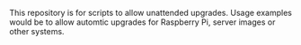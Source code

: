 
This repository is for scripts to allow unattended upgrades. Usage examples would be to allow automtic upgrades for Raspberry Pi, server images or other systems.
